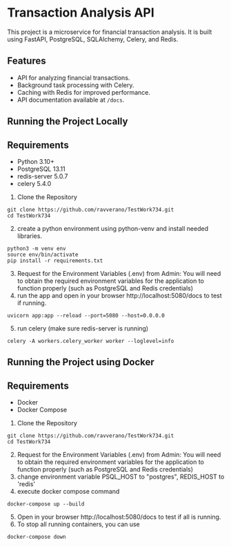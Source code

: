 # Transaction Analysis API 
This project is a microservice for financial transaction analysis. It is built using FastAPI, PostgreSQL, SQLAlchemy, Celery, and Redis.
## Features
- API for analyzing financial transactions.
- Background task processing with Celery.
- Caching with Redis for improved performance.
- API documentation available at `/docs`.

## Running the Project Locally
## Requirements

- Python 3.10+
- PostgreSQL 13.11
- redis-server 5.0.7
- celery 5.4.0
1. Clone the Repository
```shell
git clone https://github.com/ravverano/TestWork734.git
cd TestWork734
```
2. create a python environment using python-venv and install needed libraries.
```shell
python3 -m venv env
source env/bin/activate
pip install -r requirements.txt
```
3. Request for the Environment Variables (.env) from Admin: You will need to obtain the required environment variables for the application to function properly (such as PostgreSQL and Redis credentials)
4. run the app and open in your browser http://localhost:5080/docs to test if running.
```shell
uvicorn app:app --reload --port=5080 --host=0.0.0.0
```
5. run celery (make sure redis-server is running)
```shell
celery -A workers.celery_worker worker --loglevel=info
```

## Running the Project using Docker
## Requirements

- Docker
- Docker Compose

1. Clone the Repository
```shell
git clone https://github.com/ravverano/TestWork734.git
cd TestWork734
```
2. Request for the Environment Variables (.env) from Admin: You will need to obtain the required environment variables for the application to function properly (such as PostgreSQL and Redis credentials)
3. change environment variable PSQL_HOST to "postgres", REDIS_HOST to 'redis'
4. execute docker compose command
```shell
docker-compose up --build
```
5. Open in your browser http://localhost:5080/docs to test if all is running.
6. To stop all running containers, you can use
```shell
docker-compose down
```
